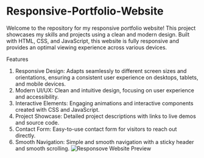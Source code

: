 # Responsive-Portfolio-Website
Welcome to the repository for my responsive portfolio website! This project showcases my skills and projects using a clean and modern design. Built with HTML, CSS, and JavaScript, this website is fully responsive and provides an optimal viewing experience across various devices.

Features
1) Responsive Design: Adapts seamlessly to different screen sizes and orientations, ensuring a consistent user experience on desktops, tablets, and mobile devices.
2) Modern UI/UX: Clean and intuitive design, focusing on user experience and accessibility.
3) Interactive Elements: Engaging animations and interactive components created with CSS and JavaScript.
4) Project Showcase: Detailed project descriptions with links to live demos and source code.
5) Contact Form: Easy-to-use contact form for visitors to reach out directly.
6) Smooth Navigation: Simple and smooth navigation with a sticky header and smooth scrolling.
![Responsove Website Preview](https://github.com/lynxsumi/Responsive-Portfolio-Website/assets/117341454/9cf8e070-d626-46f8-920f-50e7cae6b372)
